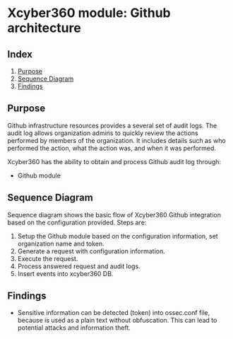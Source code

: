 

# Xcyber360 module: Github architecture
## Index
1. [Purpose](#purpose)
2. [Sequence Diagram](#sequence-diagram)
3. [Findings](#findings)

## Purpose
Github infrastructure resources provides a several set of audit logs. The audit log allows organization admins to quickly review the actions performed by members of the organization. It includes details such as who performed the action, what the action was, and when it was performed.

Xcyber360 has the ability to obtain and process Github audit log through:
- Github module

## Sequence Diagram
Sequence diagram shows the basic flow of Xcyber360 Github integration based on the configuration provided. Steps are:
1. Setup the Github module based on the configuration information, set organization name and token.
2. Generate a request with configuration information.
3. Execute the request.
4. Process answered request and audit logs.
5. Insert events into xcyber360 DB.


## Findings
* Sensitive information can be detected (token) into ossec.conf file, because is used as a plain text without obfuscation. This can lead to potential attacks and information theft.